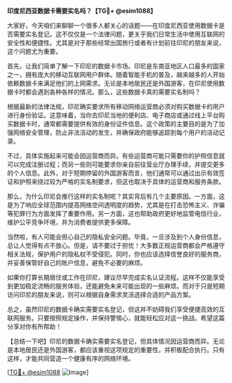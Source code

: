 **印度尼西亚数据卡需要实名吗？【TG💪+ @esim1088】**

大家好，今天咱们来聊聊一个很多人都关心的话题——在印度尼西亚使用数据卡是否需要实名登记。这不仅仅是一个法律问题，更关乎我们日常生活中使用互联网的安全性和便捷性。尤其是对于那些经常出国旅行或者有计划前往印尼的朋友来说，这个问题尤为重要。

首先，让我们简单了解一下印尼的数据卡市场。印尼是东南亚地区人口最多的国家之一，拥有庞大的移动互联网用户群体。随着智能手机的普及，越来越多的人开始依赖数据卡来满足他们的上网需求。无论是本地居民还是外国游客，在印尼使用数据卡时都会遇到各种各样的情况。那么，这些数据卡真的需要实名制吗？

根据最新的法律法规，印尼确实要求所有移动网络运营商必须对购买数据卡的用户进行身份验证。这意味着，当你去印尼当地的便利店、电子商店或通过线上平台购买数据卡时，通常都需要提供有效的身份证件信息。这个政策的主要目的是为了加强网络安全管理，防止非法活动的发生，并确保政府能够追踪到每个用户的活动记录。

不过，具体实施起来可能会因运营商而异。有些运营商可能只需要你的护照信息就可以完成注册过程；而另一些则可能要求你亲自前往营业厅办理手续，并提交更多的个人信息。此外，对于短期停留的外国游客而言，他们通常可以通过出示有效签证和护照来绕过较为严格的实名制要求，但这也取决于具体的运营商和服务条款。

那么，为什么印尼会推行这样的实名制呢？其实背后有几个主要原因。一方面，这是为了响应全球范围内提高网络空间透明度的趋势，尤其是在打击恐怖主义、诈骗等犯罪行为方面发挥了重要作用。另一方面，这也帮助政府更好地监管电信行业，维护公平竞争环境，并为消费者提供更多保障。

当然啦，有人可能会担心自己的隐私安全问题。毕竟，一旦涉及到个人身份信息，总让人觉得有点不放心。但是，请不要过于担忧！大多数正规运营商都会严格遵守相关法规，保护用户的隐私权不受侵犯。同时，你也应该选择信誉良好的服务商，并妥善保管好自己的账户信息，避免不必要的麻烦。

如果你打算长期居住或工作在印尼，建议尽早完成实名认证流程。这样不仅能享受到更加稳定流畅的服务体验，还能避免未来可能出现的一些麻烦。而对于只是短期访问印尼的朋友来说，则可以根据自身需求灵活选择合适的产品方案。

总之，虽然印尼的数据卡确实需要实名登记，但这并不妨碍我们享受便捷高效的互联网服务。只要按照规定操作，并保持警惕心，就能轻松应对这一挑战。希望这篇分享对你有所帮助！

【总结一下吧】印尼的数据卡确实需要实名登记，但具体情况因运营商而异。无论是本地居民还是外国游客，都应该重视这项规定的重要性，并积极配合执行。只有这样，才能共同营造一个健康有序的网络环境。

[[TG💪+ @esim1088](https://t.me/s/esim1088) ![Image](https://i.postimg.cc/4NQfJmqS/Snipaste-2025-05-13-00-14-12.png)]